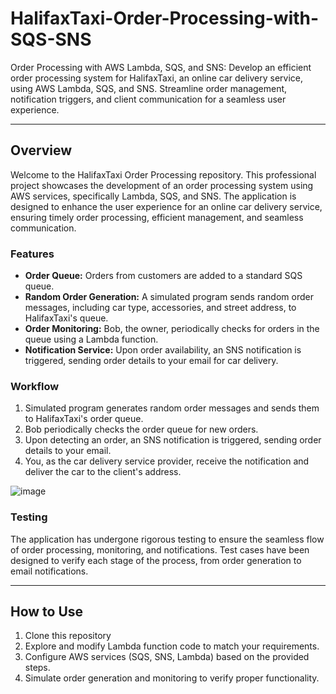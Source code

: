 # HalifaxTaxi-Order-Processing-with-SQS-SNS
Order Processing with AWS Lambda, SQS, and SNS: Develop an efficient order processing system for HalifaxTaxi, an online car delivery service, using AWS Lambda, SQS, and SNS. Streamline order management, notification triggers, and client communication for a seamless user experience.

---

## Overview

Welcome to the HalifaxTaxi Order Processing repository. This professional project showcases the development of an order processing system using AWS services, specifically Lambda, SQS, and SNS. The application is designed to enhance the user experience for an online car delivery service, ensuring timely order processing, efficient management, and seamless communication.

### Features

- **Order Queue:** Orders from customers are added to a standard SQS queue.
- **Random Order Generation:** A simulated program sends random order messages, including car type, accessories, and street address, to HalifaxTaxi's queue.
- **Order Monitoring:** Bob, the owner, periodically checks for orders in the queue using a Lambda function.
- **Notification Service:** Upon order availability, an SNS notification is triggered, sending order details to your email for car delivery.

### Workflow

1. Simulated program generates random order messages and sends them to HalifaxTaxi's order queue.
2. Bob periodically checks the order queue for new orders.
3. Upon detecting an order, an SNS notification is triggered, sending order details to your email.
4. You, as the car delivery service provider, receive the notification and deliver the car to the client's address.

![image](https://github.com/AlagappanVeerappan32/HalifaxTaxi-Order-Processing-with-SQS-SNS/assets/133504573/d28918cf-3d20-460c-a7a5-3468182becc8)


### Testing

The application has undergone rigorous testing to ensure the seamless flow of order processing, monitoring, and notifications. Test cases have been designed to verify each stage of the process, from order generation to email notifications.

---

## How to Use

1. Clone this repository
2. Explore and modify Lambda function code to match your requirements.
3. Configure AWS services (SQS, SNS, Lambda) based on the provided steps.
4. Simulate order generation and monitoring to verify proper functionality.
